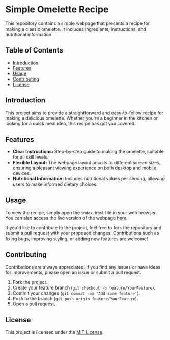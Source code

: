 
# Simple Omelette Recipe

This repository contains a simple webpage that presents a recipe for making a classic omelette. It includes ingredients, instructions, and nutritional information.

## Table of Contents

- [Introduction](#introduction)
- [Features](#features)
- [Usage](#usage)
- [Contributing](#contributing)
- [License](#license)

## Introduction

This project aims to provide a straightforward and easy-to-follow recipe for making a delicious omelette. Whether you're a beginner in the kitchen or looking for a quick meal idea, this recipe has got you covered.

## Features

- **Clear Instructions:** Step-by-step guide to making the omelette, suitable for all skill levels.
- **Flexible Layout:** The webpage layout adjusts to different screen sizes, ensuring a pleasant viewing experience on both desktop and mobile devices.
- **Nutritional Information:** Includes nutritional values per serving, allowing users to make informed dietary choices.

## Usage

To view the recipe, simply open the `index.html` file in your web browser. You can also access the live version of the webpage [here](https://pdineshmurugan.github.io/RecipePage/recipe-page-main/).

If you'd like to contribute to the project, feel free to fork the repository and submit a pull request with your proposed changes. Contributions such as fixing bugs, improving styling, or adding new features are welcome!

## Contributing

Contributions are always appreciated! If you find any issues or have ideas for improvements, please open an issue or submit a pull request.

1. Fork the project.
2. Create your feature branch (`git checkout -b feature/YourFeature`).
3. Commit your changes (`git commit -am 'Add some feature'`).
4. Push to the branch (`git push origin feature/YourFeature`).
5. Open a pull request.

## License

This project is licensed under the [MIT License](LICENSE).
